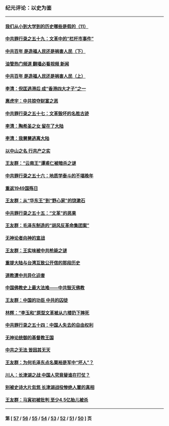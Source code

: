 ### 纪元评论：以史为鉴
---
#### [我们从小到大学到的历史哪些是假的（11）](../../pages/nsc1028/n13395097.md?11250330) 
#### [中共罪行录之五十九：文革中的“栏杆市事件”](../../pages/nsc1028/n13390605.md?11250330) 
#### [中共百年 是造福人民还是祸害人民（下）](../../pages/nsc1028/n13389389.md?11250330) 
#### [油管热门频道 翻墙必看视频 新闻](ok?11250330)
#### [中共百年 是造福人民还是祸害人民（上）](../../pages/nsc1028/n13388697.md?11250330) 
#### [李清：倪匡逃港后 成“香港四大才子”之一](../../pages/nsc1028/n13377522.md?11250330) 
#### [惠虎宇：中共掠夺财富之恶](../../pages/nsc1028/n13374142.md?11250330) 
#### [中共罪行录之五十七：文革毁坏的名胜古迹](../../pages/nsc1028/n13373282.md?11250330) 
#### [李清：陶希圣之女 留在了大陆](../../pages/nsc1028/n13367727.md?11250330) 
#### [李清：我舅舅逃离大陆](../../pages/nsc1028/n13343329.md?11250330) 
#### [以中山之名 行共产之实](../../pages/nsc1028/n13346437.md?11250330) 
#### [王友群：“云南王”谭甫仁被暗杀之谜](../../pages/nsc1028/n13357123.md?11250330) 
#### [中共罪行录之五十六：地质学泰斗的不堪晚年](../../pages/nsc1028/n13355675.md?11250330) 
#### [重返1949国殇日](../../pages/nsc1028/n13346372.md?11250330) 
#### [王友群：从“华东王”到“野心家”的饶漱石](../../pages/nsc1028/n13346037.md?11250330) 
#### [中共罪行录之五十五：“文革”的恶果](../../pages/nsc1028/n13324062.md?11250330) 
#### [王友群：毛泽东制造的“胡风反革命集团案”](../../pages/nsc1028/n13324909.md?11250330) 
#### [无神论者向神的宣战](../../pages/nsc1028/n13281535.md?11250330) 
#### [王友群：王实味被中共枪毙之谜](../../pages/nsc1028/n13307502.md?11250330) 
#### [重提大陆与台湾互致公开信的那段历史](../../pages/nsc1028/n13305095.md?11250330) 
#### [道教遭中共异化迫害](../../pages/nsc1028/n13281463.md?11250330) 
#### [中国佛教史上最大法难——中共毁灭佛教](../../pages/nsc1028/n13281397.md?11250330) 
#### [王友群：中国的功臣 中共的囚徒](../../pages/nsc1028/n13291790.md?11250330) 
#### [林辉：“李玉和”原型文革被从六楼扔下摔死](../../pages/nsc1028/n13291564.md?11250330) 
#### [中共罪行录之五十四：中国人失去的自由权利](../../pages/nsc1028/n13290123.md?11250330) 
#### [无神论统御的基督教王国](../../pages/nsc1028/n13281280.md?11250330) 
#### [中共之无法 皆因其无天](../../pages/nsc1028/n13281088.md?11250330) 
#### [王友群：为何毛泽东点名粟裕是军中“坏人”？](../../pages/nsc1028/n13279118.md?11250330) 
#### [川人：长津湖之战 中国人究竟替谁在打仗？](../../pages/nsc1028/n13279096.md?11250330) 
#### [别被史诗大片忽悠 长津湖战役惨绝人寰的真相](../../pages/nsc1028/n13279023.md?11250330) 
#### [王友群：马寅初被批判 至少4.5亿胎儿被杀](../../pages/nsc1028/n13260313.md?11250330) 

---
#### 第 [ [57](./57.md?11250330) / [56](./56.md?11250330) / [55](./55.md?11250330) / [54](./54.md?11250330) / [53](./53.md?11250330) / [52](./52.md?11250330) / [51](./51.md?11250330) / [50](./50.md?11250330) ] 页

